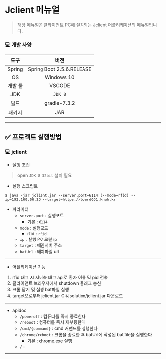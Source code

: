 # Jclient 메뉴얼
> 해당 메뉴얼은 클라이언트 PC에 설치되는 Jclient 어플리케이션의 메뉴얼입니다.

### 💻 개발 사양
|     도구     |              버전               |
| :----------: | :-----------------------------: |
|    Spring    |    Spring Boot 2.5.6.RELEASE   |
|      OS      |          Windows 10             |
|   개발 툴    | VSCODE |
|     JDK      |             `JDK 8`             |
|   빌드     |          gradle-7.3.2          |
|   패키지    |          JAR          |
---

## ✅ 프로젝트 실행방법
### 💻  jclient 
- 실행 조건
> open `JDK 8 32bit` 설치 필요
- 실행 스크립트

```shell
$ java -jar jclient.jar --server.port=6114 (--mode=rfid) --ip=192.168.86.23 --target=https://board031.knuh.kr
```

- 파라미터
    - `server.port` : 실행포트
        - 기본 : `6114`
    - `mode` : 실행모드
        - rfid : `rfid`
	- `ip` : 실행 PC 로컬 ip
	- `target` : 메인서버 주소
	- `batUrl` : 배치파일 url
---

- 어플리케이션 기능

1. rfid 태그 시 서버측 태그 api로 환자 이름 및 pid 전송 
2. 클라이언트 브라우저에서 shutdown 플래그 송신 
3. 크롬 닫기 및 실행 bat파일 실행
4. target으로부터 jclient.jar C:/Jsolution/jclient.jar 다운로드

---
- apidoc
    - `/poweroff` : 컴퓨터를 즉시 종료한다
    - `/reboot` : 컴퓨터를 즉시 재부팅한다
	- `/cmd/{command}` : cmd 커맨드를 실행한다 
	- `/chrome/reboot` : 크롬을 종료한 후 batUrl에 작성된 bat file을 실행한다
         - 기본 : chrome.exe 실행
	- `/` : 
---